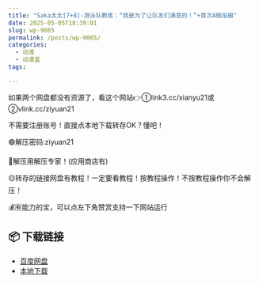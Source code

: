 ```yaml
---
title: "Saka太太[7+8]-游泳队教练：“我是为了让队友们满意的！”+首次A微拍摄"
date: 2025-05-05T18:39:01
slug: wp-9065
permalink: /posts/wp-9065/
categories:
  - 动漫
  - 动漫盖
tags:

---
```


如果两个网盘都没有资源了，看这个网站👉①link3.cc/xianyu21或②vlink.cc/ziyuan21

不需要注册账号！直接点本地下载转存OK？懂吧！

🟢解压密码:ziyuan21

🔵解压用解压专家！(应用商店有)

🟡转存的链接网盘有教程！一定要看教程！按教程操作！不按教程操作你不会解压！

💰🈶能力的宝，可以点左下角赞赏支持一下网站运行

## 📦 下载链接
- [百度网盘](https://blziyuan21.com/pay-download/9065?key=9836e93191&down_id=0)
- [本地下载](https://blziyuan21.com/pay-download/9065?key=9836e93191&down_id=1)

